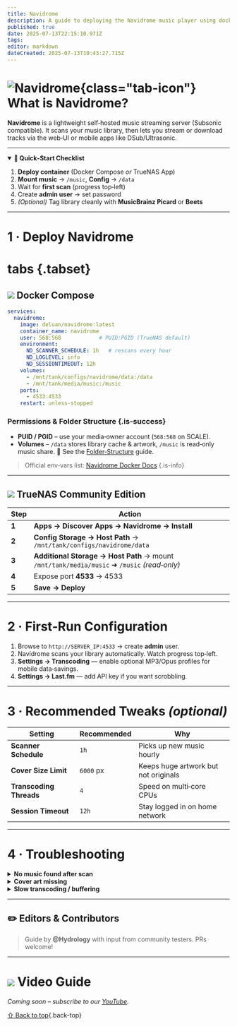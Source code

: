 ```yaml
---
title: Navidrome
description: A guide to deploying the Navidrome music player using docker
published: true
date: 2025-07-13T22:15:10.971Z
tags: 
editor: markdown
dateCreated: 2025-07-13T10:43:27.715Z
---
```


# ![Navidrome](/navidrome.png){class="tab-icon"} What is Navidrome?

**Navidrome** is a lightweight self‑hosted music streaming server (Subsonic compatible). It scans your music library, then lets you stream or download tracks via the web‑UI or mobile apps like DSub/Ultrasonic.

---

<details class="quickstart" open>
<summary><strong>🚀 Quick‑Start Checklist</strong></summary>

1. **Deploy container** (Docker Compose *or* TrueNAS App)
2. **Mount music** → `/music`, **Config** → `/data`
3. Wait for **first scan** (progress top‑left)
4. Create **admin user** → set password
5. *(Optional)* Tag library cleanly with **MusicBrainz Picard** or **Beets**

</details>

---

# 1 · Deploy Navidrome

# tabs {.tabset}

## <img src="/docker.png" class="tab-icon"> Docker Compose

```yaml
services:
  navidrome:
    image: deluan/navidrome:latest
    container_name: navidrome
    user: 568:568            # PUID:PGID (TrueNAS default)
    environment:
      ND_SCANNER_SCHEDULE: 1h   # rescans every hour
      ND_LOGLEVEL: info
      ND_SESSIONTIMEOUT: 12h
    volumes:
      - /mnt/tank/configs/navidrome/data:/data
      - /mnt/tank/media/music:/music
    ports:
      - 4533:4533
    restart: unless-stopped
```

### Permissions & Folder Structure {.is-success}

* **PUID / PGID** – use your media‑owner account (`568:568` on SCALE).
* **Volumes** – `/data` stores library cache & artwork, `/music` is read‑only music share.
  📌 See the [Folder‑Structure](/Folder-Structure) guide.

> Official env‑vars list: [Navidrome Docker Docs](https://www.navidrome.org/docs/installation/docker/) {.is-info}

---

## <img src="/truenas.png" class="tab-icon"> TrueNAS Community Edition

| Step  | Action                                                                                      |
| ----- | ------------------------------------------------------------------------------------------- |
| **1** | **Apps → Discover Apps → Navidrome → Install**                                              |
| **2** | **Config Storage → Host Path** → `/mnt/tank/configs/navidrome/data`                         |
| **3** | **Additional Storage → Host Path** → mount `/mnt/tank/media/music` ➜ `/music` *(read‑only)* |
| **4** | Expose port **4533** → 4533                                                                 |
| **5** | **Save → Deploy**                                                                           |

---

# 2 · First‑Run Configuration

1. Browse to `http://SERVER_IP:4533` → create **admin** user.
2. Navidrome scans your library automatically. Watch progress top‑left.
3. **Settings → Transcoding** — enable optional MP3/Opus profiles for mobile data‑savings.
4. **Settings → Last.fm** — add API key if you want scrobbling.

---

# 3 · Recommended Tweaks *(optional)*

| Setting                 | Recommended | Why                                  |
| ----------------------- | ----------- | ------------------------------------ |
| **Scanner Schedule**    | `1h`        | Picks up new music hourly            |
| **Cover Size Limit**    | `6000` px   | Keeps huge artwork but not originals |
| **Transcoding Threads** | `4`         | Speed on multi‑core CPUs             |
| **Session Timeout**     | `12h`       | Stay logged in on home network       |

---

# 4 · Troubleshooting

<details><summary><strong>No music found after scan</strong></summary>
- Confirm path `/music` contains FLAC/MP3 files (not inside artist/album subfolders? That’s okay).  
- Check **Logs → Level INFO** for `scanner` errors (permissions, invalid tags).
</details>

<details><summary><strong>Cover art missing</strong></summary>
- Navidrome looks for `cover.jpg|png` or `folder.jpg` per album.  
- Embed artwork with **MusicBrainz Picard** or `beet embedart`.
</details>

<details><summary><strong>Slow transcoding / buffering</strong></summary>
- Enable **hardware transcoding**: set `ND_TRANSCODING_FFMPEG_PARAMS="-threads 2 -codec:a libmp3lame -b:a 192k"`.  
- Or raise CPU limits on the container.
</details>

---

## ✏️ Editors & Contributors

> Guide by **@Hydrology** with input from community testers. PRs welcome!

---

# <img src="/youtube.png" class="tab-icon"> Video Guide

*Coming soon – subscribe to our [YouTube](https://www.youtube.com/@ServersatHome).*

[⇧ Back to top](#what-is-navidrome){.back-top}
